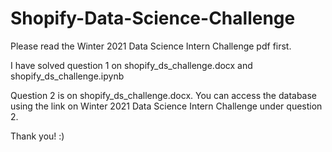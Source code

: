 # Shopify-Data-Science-Challenge

Please read the Winter 2021 Data Science Intern Challenge pdf first. 

I have solved question 1 on shopify_ds_challenge.docx and shopify_ds_challenge.ipynb

Question 2 is on shopify_ds_challenge.docx. You can access the database using the link on Winter 2021 Data Science Intern Challenge under question 2.

Thank you! :)
